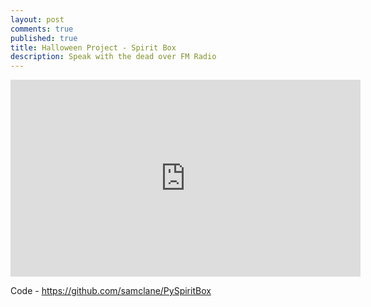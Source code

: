 ```yaml
---
layout: post
comments: true
published: true
title: Halloween Project - Spirit Box
description: Speak with the dead over FM Radio
---
```


<iframe width="560" height="315" src="https://www.youtube.com/embed/GQqOrlshpKo" title="YouTube video player" frameborder="0" allow="accelerometer; autoplay; clipboard-write; encrypted-media; gyroscope; picture-in-picture" allowfullscreen></iframe>

Code - https://github.com/samclane/PySpiritBox
